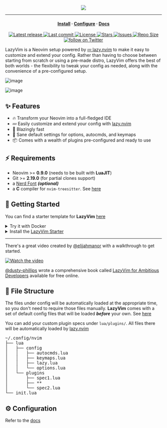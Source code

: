 <div align="center">
  <img src="https://user-images.githubusercontent.com/292349/213446185-2db63fd5-8c84-459c-9f04-e286382d6e80.png">
</div>

<hr>

<h4 align="center">
  <a href="https://lazyvim.github.io/installation">Install</a>
  ·
  <a href="https://lazyvim.github.io/configuration">Configure</a>
  ·
  <a href="https://lazyvim.github.io">Docs</a>
</h4>

<div align="center"><p>
    <a href="https://github.com/LazyVim/LazyVim/releases/latest">
      <img alt="Latest release" src="https://img.shields.io/github/v/release/LazyVim/LazyVim?style=for-the-badge&logo=starship&color=C9CBFF&logoColor=D9E0EE&labelColor=302D41&include_prerelease&sort=semver" />
    </a>
    <a href="https://github.com/LazyVim/LazyVim/pulse">
      <img alt="Last commit" src="https://img.shields.io/github/last-commit/LazyVim/LazyVim?style=for-the-badge&logo=starship&color=8bd5ca&logoColor=D9E0EE&labelColor=302D41"/>
    </a>
    <a href="https://github.com/LazyVim/LazyVim/blob/main/LICENSE">
      <img alt="License" src="https://img.shields.io/github/license/LazyVim/LazyVim?style=for-the-badge&logo=starship&color=ee999f&logoColor=D9E0EE&labelColor=302D41" />
    </a>
    <a href="https://github.com/LazyVim/LazyVim/stargazers">
      <img alt="Stars" src="https://img.shields.io/github/stars/LazyVim/LazyVim?style=for-the-badge&logo=starship&color=c69ff5&logoColor=D9E0EE&labelColor=302D41" />
    </a>
    <a href="https://github.com/LazyVim/LazyVim/issues">
      <img alt="Issues" src="https://img.shields.io/github/issues/LazyVim/LazyVim?style=for-the-badge&logo=bilibili&color=F5E0DC&logoColor=D9E0EE&labelColor=302D41" />
    </a>
    <a href="https://github.com/LazyVim/LazyVim">
      <img alt="Repo Size" src="https://img.shields.io/github/repo-size/LazyVim/LazyVim?color=%23DDB6F2&label=SIZE&logo=codesandbox&style=for-the-badge&logoColor=D9E0EE&labelColor=302D41" />
    </a>
    <a href="https://twitter.com/intent/follow?screen_name=folke">
      <img alt="follow on Twitter" src="https://img.shields.io/twitter/follow/folke?style=for-the-badge&logo=twitter&color=8aadf3&logoColor=D9E0EE&labelColor=302D41" />
    </a>
</div>

LazyVim is a Neovim setup powered by [💤 lazy.nvim](https://github.com/folke/lazy.nvim)
to make it easy to customize and extend your config.
Rather than having to choose between starting from scratch or using a
pre-made distro, LazyVim offers the best of both worlds - the flexibility
to tweak your config as needed, along with the convenience of a pre-configured setup.

![image](https://user-images.githubusercontent.com/292349/211285846-0b7bb3bf-0462-4029-b64c-4ee1d037fc1c.png)

![image](https://user-images.githubusercontent.com/292349/213447056-92290767-ea16-430c-8727-ce994c93e9cc.png)

## ✨ Features

- 🔥 Transform your Neovim into a full-fledged IDE
- 💤 Easily customize and extend your config with [lazy.nvim](https://github.com/folke/lazy.nvim)
- 🚀 Blazingly fast
- 🧹 Sane default settings for options, autocmds, and keymaps
- 📦 Comes with a wealth of plugins pre-configured and ready to use

## ⚡️ Requirements

- Neovim >= **0.9.0** (needs to be built with **LuaJIT**)
- Git >= **2.19.0** (for partial clones support)
- a [Nerd Font](https://www.nerdfonts.com/) **_(optional)_**
- a **C** compiler for `nvim-treesitter`. See [here](https://github.com/nvim-treesitter/nvim-treesitter#requirements)

## 🚀 Getting Started

You can find a starter template for **LazyVim** [here](https://github.com/LazyVim/starter)

<details><summary>Try it with Docker</summary>

```sh
docker run -w /root -it --rm alpine:edge sh -uelic '
  apk add git lazygit fzf curl neovim ripgrep alpine-sdk --update
  git clone https://github.com/LazyVim/starter ~/.config/nvim
  cd ~/.config/nvim
  nvim
'
```

</details>

<details><summary>Install the <a href="https://github.com/LazyVim/starter">LazyVim Starter</a></summary>

- Make a backup of your current Neovim files:

  ```sh
  mv ~/.config/nvim ~/.config/nvim.bak
  mv ~/.local/share/nvim ~/.local/share/nvim.bak
  ```

- Clone the starter

  ```sh
  git clone https://github.com/LazyVim/starter ~/.config/nvim
  ```

- Remove the `.git` folder, so you can add it to your own repo later

  ```sh
  rm -rf ~/.config/nvim/.git
  ```

- Start Neovim!

  ```sh
  nvim
  ```

  Refer to the comments in the files on how to customize **LazyVim**.

</details>

---

There's a great video created by [@elijahmanor](https://github.com/elijahmanor) with a walkthrough to get started.

[![Watch the video](https://img.youtube.com/vi/N93cTbtLCIM/hqdefault.jpg)](https://www.youtube.com/watch?v=N93cTbtLCIM)

[@dusty-phillips](https://github.com/dusty-phillips) wrote a comprehensive book called
[LazyVim for Ambitious Developers](https://lazyvim-ambitious-devs.phillips.codes)
available for free online.

## 📂 File Structure

The files under config will be automatically loaded at the appropriate time,
so you don't need to require those files manually.
**LazyVim** comes with a set of default config files that will be loaded
**_before_** your own. See [here](https://github.com/LazyVim/LazyVim/tree/main/lua/lazyvim/config)

You can add your custom plugin specs under `lua/plugins/`. All files there
will be automatically loaded by [lazy.nvim](https://github.com/folke/lazy.nvim)

<pre>
~/.config/nvim
├── lua
│   ├── config
│   │   ├── autocmds.lua
│   │   ├── keymaps.lua
│   │   ├── lazy.lua
│   │   └── options.lua
│   └── plugins
│       ├── spec1.lua
│       ├── **
│       └── spec2.lua
└── init.lua
</pre>

## ⚙️ Configuration

Refer to the [docs](https://lazyvim.github.io)
